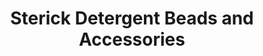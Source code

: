 ---
title: "Sterick Detergent Beads and Accessories"
url: /accra/sterick-detergent-beads-and-accessories/
shop: kiosk
---